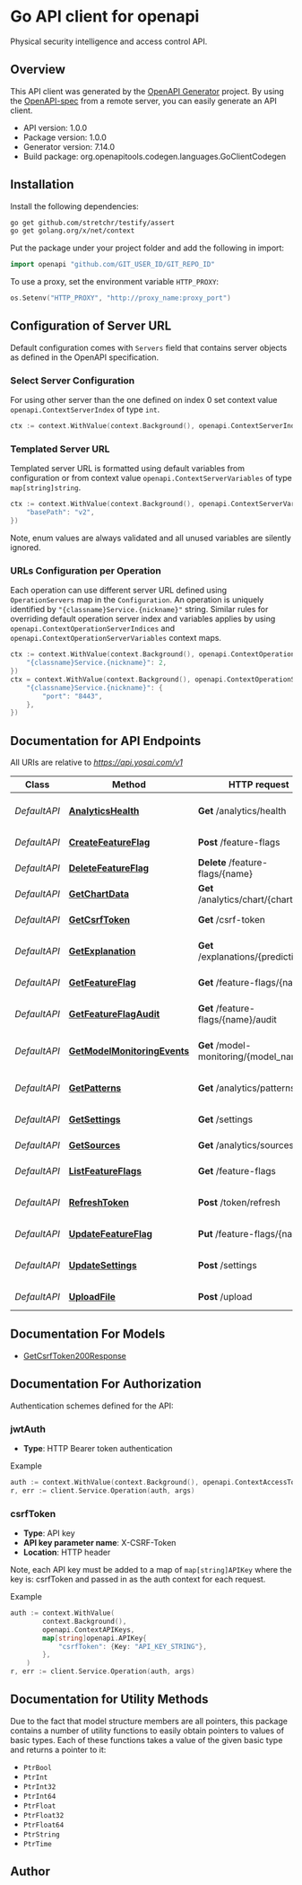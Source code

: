 # Go API client for openapi

Physical security intelligence and access control API.


## Overview
This API client was generated by the [OpenAPI Generator](https://openapi-generator.tech) project.  By using the [OpenAPI-spec](https://www.openapis.org/) from a remote server, you can easily generate an API client.

- API version: 1.0.0
- Package version: 1.0.0
- Generator version: 7.14.0
- Build package: org.openapitools.codegen.languages.GoClientCodegen

## Installation

Install the following dependencies:

```sh
go get github.com/stretchr/testify/assert
go get golang.org/x/net/context
```

Put the package under your project folder and add the following in import:

```go
import openapi "github.com/GIT_USER_ID/GIT_REPO_ID"
```

To use a proxy, set the environment variable `HTTP_PROXY`:

```go
os.Setenv("HTTP_PROXY", "http://proxy_name:proxy_port")
```

## Configuration of Server URL

Default configuration comes with `Servers` field that contains server objects as defined in the OpenAPI specification.

### Select Server Configuration

For using other server than the one defined on index 0 set context value `openapi.ContextServerIndex` of type `int`.

```go
ctx := context.WithValue(context.Background(), openapi.ContextServerIndex, 1)
```

### Templated Server URL

Templated server URL is formatted using default variables from configuration or from context value `openapi.ContextServerVariables` of type `map[string]string`.

```go
ctx := context.WithValue(context.Background(), openapi.ContextServerVariables, map[string]string{
	"basePath": "v2",
})
```

Note, enum values are always validated and all unused variables are silently ignored.

### URLs Configuration per Operation

Each operation can use different server URL defined using `OperationServers` map in the `Configuration`.
An operation is uniquely identified by `"{classname}Service.{nickname}"` string.
Similar rules for overriding default operation server index and variables applies by using `openapi.ContextOperationServerIndices` and `openapi.ContextOperationServerVariables` context maps.

```go
ctx := context.WithValue(context.Background(), openapi.ContextOperationServerIndices, map[string]int{
	"{classname}Service.{nickname}": 2,
})
ctx = context.WithValue(context.Background(), openapi.ContextOperationServerVariables, map[string]map[string]string{
	"{classname}Service.{nickname}": {
		"port": "8443",
	},
})
```

## Documentation for API Endpoints

All URIs are relative to *https://api.yosai.com/v1*

Class | Method | HTTP request | Description
------------ | ------------- | ------------- | -------------
*DefaultAPI* | [**AnalyticsHealth**](docs/DefaultAPI.md#analyticshealth) | **Get** /analytics/health | Analytics service health
*DefaultAPI* | [**CreateFeatureFlag**](docs/DefaultAPI.md#createfeatureflag) | **Post** /feature-flags | Create feature flag
*DefaultAPI* | [**DeleteFeatureFlag**](docs/DefaultAPI.md#deletefeatureflag) | **Delete** /feature-flags/{name} | Delete feature flag
*DefaultAPI* | [**GetChartData**](docs/DefaultAPI.md#getchartdata) | **Get** /analytics/chart/{chart_type} | Retrieve chart data
*DefaultAPI* | [**GetCsrfToken**](docs/DefaultAPI.md#getcsrftoken) | **Get** /csrf-token | Get CSRF token
*DefaultAPI* | [**GetExplanation**](docs/DefaultAPI.md#getexplanation) | **Get** /explanations/{prediction_id} | Get prediction explanation
*DefaultAPI* | [**GetFeatureFlag**](docs/DefaultAPI.md#getfeatureflag) | **Get** /feature-flags/{name} | Get feature flag
*DefaultAPI* | [**GetFeatureFlagAudit**](docs/DefaultAPI.md#getfeatureflagaudit) | **Get** /feature-flags/{name}/audit | Get feature flag audit history
*DefaultAPI* | [**GetModelMonitoringEvents**](docs/DefaultAPI.md#getmodelmonitoringevents) | **Get** /model-monitoring/{model_name} | Get model monitoring events
*DefaultAPI* | [**GetPatterns**](docs/DefaultAPI.md#getpatterns) | **Get** /analytics/patterns | Summarize access patterns
*DefaultAPI* | [**GetSettings**](docs/DefaultAPI.md#getsettings) | **Get** /settings | Get user settings
*DefaultAPI* | [**GetSources**](docs/DefaultAPI.md#getsources) | **Get** /analytics/sources | List data sources
*DefaultAPI* | [**ListFeatureFlags**](docs/DefaultAPI.md#listfeatureflags) | **Get** /feature-flags | List feature flags
*DefaultAPI* | [**RefreshToken**](docs/DefaultAPI.md#refreshtoken) | **Post** /token/refresh | Refresh access token
*DefaultAPI* | [**UpdateFeatureFlag**](docs/DefaultAPI.md#updatefeatureflag) | **Put** /feature-flags/{name} | Update feature flag
*DefaultAPI* | [**UpdateSettings**](docs/DefaultAPI.md#updatesettings) | **Post** /settings | Update user settings
*DefaultAPI* | [**UploadFile**](docs/DefaultAPI.md#uploadfile) | **Post** /upload | Upload a file


## Documentation For Models

 - [GetCsrfToken200Response](docs/GetCsrfToken200Response.md)


## Documentation For Authorization


Authentication schemes defined for the API:
### jwtAuth

- **Type**: HTTP Bearer token authentication

Example

```go
auth := context.WithValue(context.Background(), openapi.ContextAccessToken, "BEARER_TOKEN_STRING")
r, err := client.Service.Operation(auth, args)
```

### csrfToken

- **Type**: API key
- **API key parameter name**: X-CSRF-Token
- **Location**: HTTP header

Note, each API key must be added to a map of `map[string]APIKey` where the key is: csrfToken and passed in as the auth context for each request.

Example

```go
auth := context.WithValue(
		context.Background(),
		openapi.ContextAPIKeys,
		map[string]openapi.APIKey{
			"csrfToken": {Key: "API_KEY_STRING"},
		},
	)
r, err := client.Service.Operation(auth, args)
```


## Documentation for Utility Methods

Due to the fact that model structure members are all pointers, this package contains
a number of utility functions to easily obtain pointers to values of basic types.
Each of these functions takes a value of the given basic type and returns a pointer to it:

* `PtrBool`
* `PtrInt`
* `PtrInt32`
* `PtrInt64`
* `PtrFloat`
* `PtrFloat32`
* `PtrFloat64`
* `PtrString`
* `PtrTime`

## Author



